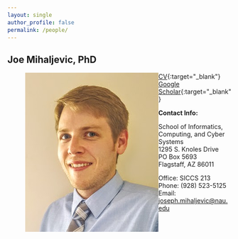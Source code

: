 ```yaml
---
layout: single
author_profile: false
permalink: /people/
---
```


## Joe Mihaljevic, PhD
<figure>
  <img src="/images/bio-photo.jpg" style="float:left;width:300px;height:359px">
</figure>


[CV](https://drive.google.com/file/d/0B9UsfqlH3_y1cXFFZ3RVSUlJeTg/view?usp=sharing){:target="_blank"}   
[Google Scholar](https://scholar.google.com/citations?user=pRvNhbAAAAAJ&hl=en){:target="_blank"}

**Contact Info:**

School of Informatics, Computing, and Cyber Systems   
1295 S. Knoles Drive   
PO Box 5693    
Flagstaff, AZ 86011   

Office: SICCS 213
Phone: (928) 523-5125
Email: joseph.mihaljevic@nau.edu

